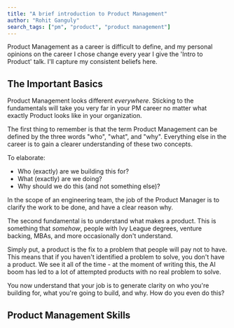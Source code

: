 ```yaml
---
title: "A brief introduction to Product Management"
author: "Rohit Ganguly"
search_tags: ["pm", "product", "product management"]
---
```


Product Management as a career is difficult to define, and my personal opinions on the career I chose change every year I give the 'Intro to Product' talk. I'll capture my consistent beliefs here.

## The Important Basics

Product Management looks different *everywhere*. Sticking to the fundamentals will take you very far in your PM career no matter what exactly Product looks like in your organization. 

The first thing to remember is that the term Product Management can be defined by the three words "who", "what", and "why". Everything else in the career is to gain a clearer understanding of these two concepts.

To elaborate:
- Who (exactly) are we building this for?
- What (exactly) are we doing?
- Why should we do this (and not something else)?

In the scope of an engineering team, the job of the Product Manager is to clarify the work to be done, and have a clear reason why.

The second fundamental is to understand what makes a product. This is something that *somehow*, people with Ivy League degrees, venture backing, MBAs, and more occasionally don't understand.

Simply put, a product is the fix to a problem that people will pay not to have. This means that if you haven't identified a problem to solve, you don't have a product. We see it all of the time - at the moment of writing this, the AI boom has led to a lot of attempted products with no real problem to solve.

You now understand that your job is to generate clarity on who you're building for, what you're going to build, and why. How do you even do this?

## Product Management Skills
